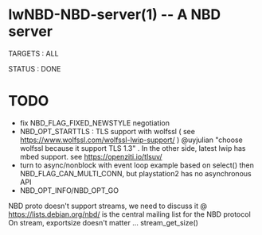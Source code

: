 lwNBD-NBD-server(1) -- A NBD server
=============================================

TARGETS : ALL

STATUS : DONE

# TODO

* fix NBD_FLAG_FIXED_NEWSTYLE negotiation
* NBD_OPT_STARTTLS : TLS support with wolfssl ( see https://www.wolfssl.com/wolfssl-lwip-support/ ) 
@uyjulian "choose wolfssl because it support TLS 1.3" . In the other side, latest lwip has mbed support.
see https://openziti.io/tlsuv/
* turn to async/nonblock with event loop example based on select() then NBD_FLAG_CAN_MULTI_CONN, but playstation2 has no asynchronous API
* NBD_OPT_INFO/NBD_OPT_GO

NBD proto doesn't support streams, we need to discuss it @
https://lists.debian.org/nbd/ is the central mailing list for the NBD protocol
On stream, exportsize doesn't matter ... stream_get_size()

